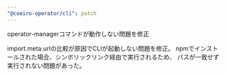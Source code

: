 ```yaml
---
"@coeiro-operator/cli": patch
---
```


operator-managerコマンドが動作しない問題を修正

import.meta.urlの比較が原因でCLIが起動しない問題を修正。
npmでインストールされた場合、シンボリックリンク経由で実行されるため、
パスが一致せず実行されない問題があった。